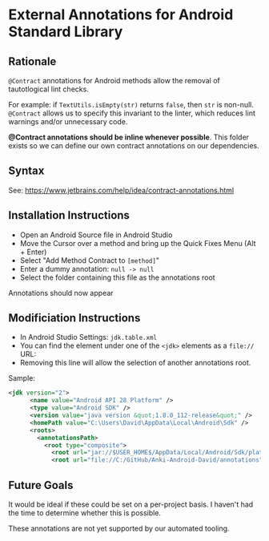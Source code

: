 # External Annotations for Android Standard Library

## Rationale

`@Contract` annotations for Android methods allow the removal of tautotlogical lint checks. 

For example: if `TextUtils.isEmpty(str)` returns `false`, then `str` is non-null. `@Contract` allows us to specify this invariant to the linter, which reduces lint warnings and/or unnecessary code.

**@Contract annotations should be inline whenever possible**. This folder exists so we can define our own contract annotations on our dependencies.

## Syntax

See: https://www.jetbrains.com/help/idea/contract-annotations.html

## Installation Instructions

* Open an Android Source file in Android Studio
* Move the Cursor over a method and bring up the Quick Fixes Menu (Alt + Enter)
* Select "Add Method Contract to `[method]`"
* Enter a dummy annotation: `null -> null`
* Select the folder containing this file as the annotations root

Annotations should now appear

## Modificiation Instructions

* In Android Studio Settings: `jdk.table.xml`
* You can find the element under one of the `<jdk>` elements as a `file://` URL: 
* Removing this line will allow the selection of another annotations root.

Sample:
```xml
<jdk version="2">
      <name value="Android API 28 Platform" />
      <type value="Android SDK" />
      <version value="java version &quot;1.8.0_112-release&quot;" />
      <homePath value="C:\Users\David\AppData\Local\Android\Sdk" />
      <roots>
        <annotationsPath>
          <root type="composite">
            <root url="jar://$USER_HOME$/AppData/Local/Android/Sdk/platforms/android-28/data/annotations.zip!/" type="simple" />
            <root url="file://C:/GitHub/Anki-Android-David/annotations" type="simple" />
```

## Future Goals

It would be ideal if these could be set on a per-project basis. I haven't had the time to determine whether this is possible.

These annotations are not yet supported by our automated tooling.